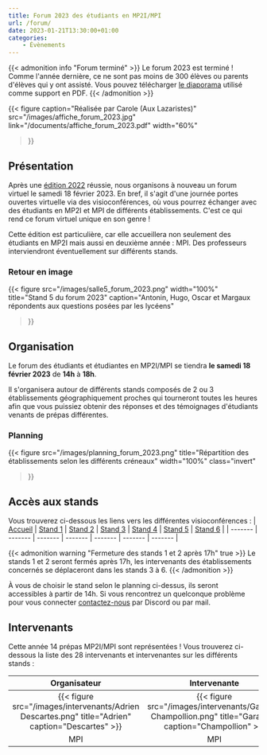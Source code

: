 ```yaml
---
title: Forum 2023 des étudiants en MP2I/MPI
url: /forum/
date: 2023-01-21T13:30:00+01:00
categories:
    - Évènements
---
```


{{< admonition info "Forum terminé" >}}
Le forum 2023 est terminé ! Comme l'année dernière, ce ne sont pas moins de 300 élèves ou parents d'élèves qui y ont assisté.
Vous pouvez télécharger [le diaporama](/documents/diaporama_forum_2023.pdf) utilisé comme support en PDF.
{{< /admonition >}}

{{< figure
    caption="Réalisée par Carole (Aux Lazaristes)"
    src="/images/affiche_forum_2023.jpg"
    link="/documents/affiche_forum_2023.pdf"
    width="60%"
>}}

## Présentation

Après une [édition 2022](/posts/forum-2022/) réussie, nous organisons à nouveau un forum virtuel le samedi 18 février 2023.
En bref, il s'agit d'une journée portes ouvertes virtuelle via des visioconférences, où vous pourrez échanger avec des étudiants en MP2I et MPI de différents établissements. C'est ce qui rend ce forum virtuel unique en son genre !

Cette édition est particulière, car elle accueillera non seulement des étudiants en MP2I mais aussi en deuxième année : MPI.
Des professeurs interviendront éventuellement sur différents stands.

### Retour en image

{{< figure
    src="/images/salle5_forum_2023.png"
    width="100%"
    title="Stand 5 du forum 2023"
    caption="Antonin, Hugo, Oscar et Margaux répondents aux questions posées par les lycéens"
>}}

## Organisation

Le forum des étudiants et étudiantes en MP2I/MPI se tiendra **le samedi 18 février 2023** de **14h** à **18h**.

Il s'organisera autour de différents stands composés de 2 ou 3 établissements géographiquement proches qui tourneront toutes les heures afin que vous puissiez obtenir des réponses et des témoignages d'étudiants venants de prépas différentes.

### Planning

{{< figure
    src="/images/planning_forum_2023.png"
    title="Répartition des établissements selon les différents créneaux"
    width="100%"
    class="invert"
>}}

## Accès aux stands

Vous trouverez ci-dessous les liens vers les différentes visioconférences :
| [Accueil](https://visio-agents.education.fr/meeting/signin/173035/creator/96179/hash/4ea91a86df0b01f4604f24340e26386b80902a9f) | [Stand 1](https://visio-agents.education.fr/meeting/signin/173016/creator/96179/hash/5ffb83b8c8d250281f5eeb1b7db456491fca5361) | [Stand 2](https://visio-agents.education.fr/meeting/signin/173019/creator/96179/hash/e056a701f6b4b1b2b24f0b4ea292abe252702141) | [Stand 3](https://visio-agents.education.fr/meeting/signin/173021/creator/96179/hash/98ea85dd3cf04b6b0981fe051af0dd28aa1a63f4) | [Stand 4](https://visio-agents.education.fr/meeting/signin/173029/creator/96179/hash/d234d57a5971ee71e49fef1aaf1e44c9bab266da) | [Stand 5](https://visio-agents.education.fr/meeting/signin/173025/creator/96179/hash/d4eb6b3336325c361d40c15af8ff92c0cc208a51) | [Stand 6](https://visio-agents.education.fr/meeting/signin/173027/creator/96179/hash/a70a8d876d6de8c7dcecfb3e66e8362cc34850eb) |
| ------- | ------- | ------- | ------- | ------- | ------- | ------- |

{{< admonition warning "Fermeture des stands 1 et 2 après 17h" true >}}
Le stands 1 et 2 seront fermés après 17h, les intervenants des établissements concernés se déplaceront dans les stands 3 à 6.
{{< /admonition >}}

À vous de choisir le stand selon le planning ci-dessus, ils seront accessibles à partir de 14h. Si vous rencontrez un quelconque problème pour vous connecter [contactez-nous](https://prepas-mp2i.fr/contact/) par Discord ou par mail.

## Intervenants

Cette année 14 prépas MP2I/MPI sont représentées !
Vous trouverez ci-dessous la liste des 28 intervenants et intervenantes sur les différents stands :

| Organisateur | Intervenante | Intervenant | Intervenant | Intervenant | Intervenant | Intervenant | Intervenant | Intervenant | Intervenante | Intervenant | Intervenant | Intervenant | Intervenant | Intervenant | Intervenant | Intervenant | Intervenant | Intervenant | Intervenante | Intervenant | Intervenant | Intervenant | Intervenant | Intervenant | Intervenant | Intervenant | Intervenant | Intervenant |
|:---:|:---:|:----:|:----:|:---:|:---:|:---:|:----:|:---:|:---:|:----:|:---:|:----:|:----:|:----:|:----:|:---:|:----:|:----:|:----:|:----:|:---:|:----:|:----:|:----:|:----:|:----:|:----:|:----:|
| {{< figure src="/images/intervenants/Adrien Descartes.png" title="Adrien" caption="Descartes" >}} | {{< figure src="/images/intervenants/Garance Champollion.png" title="Garance" caption="Champollion" >}} | {{< figure src="/images/intervenants/Jeremy CIV.gif" title="Jeremy" caption="CIV" >}} | {{< figure src="/images/intervenants/Victor Lesage.png" title="Victor" caption="Lesage" >}} | {{< figure src="/images/intervenants/Timothée Saint Louis.png" title="Timothée" caption="Saint-Louis" >}} | {{< figure src="/images/intervenants/Alain Gay Lussac.png" title="Alain" caption="Gay-Lussac" >}} | {{< figure src="/images/intervenants/Younes Lycée du Parc.png" title="Younes" caption="Lycée du Parc" >}} | {{< figure src="/images/intervenants/Gaëtan Lesage.png" title="Gaëtan" caption="Lesage" >}} | {{< figure src="/images/intervenants/Pacôme Descartes.png" title="Pacôme" caption="Descartes" >}} | {{< figure src="/images/intervenants/Margaux Carnot.png" title="Margaux" caption="Carnot" >}} | {{< figure src="/images/intervenants/Hugo Carnot.png" title="Hugo" caption="Carnot" >}} | {{< figure src="/images/intervenants/Maxime Champollion.png" title="Maxime" caption="Champollion" >}} | {{< figure src="/images/intervenants/unknown.png" title="Hugo" caption="Clémenceau" >}} | {{< figure src="/images/intervenants/Sacha Descartes.png" title="Sacha" caption="Descartes" >}} | {{< figure src="/images/intervenants/Tristan Fermat.png" title="Tristan" caption="Fermat" >}} | {{< figure src="/images/intervenants/Antonin Fermat.png" title="Antonin" caption="Fermat" >}} | {{< figure src="/images/intervenants/Médéric Victor Hugo.png" title="Médéric" caption="Victor Hugo" >}} | {{< figure src="/images/intervenants/Tom Lesage.png" title="Tom" caption="Lesage" >}} | {{< figure src="/images/intervenants/Elouan Champollion.png" title="Elouan" caption="Champollion" >}} | {{< figure src="/images/intervenants/Emilie Gay-Lussac.png" title="Emilie" caption="Gay-Lussac" >}} | {{< figure src="/images/intervenants/Lucas Gay-Lussac.png" title="Lucas" caption="Gay-Lussac" >}} | {{< figure src="/images/intervenants/unknown.png" title="Iwan" caption="Clémenceau" >}} | {{< figure src="/images/intervenants/Pierre Clémenceau.png" title="Pierre" caption="Clémenceau" >}} | {{< figure src="/images/intervenants/Mattéo Champollion.png" title="Mattéo" caption="Champollion" >}} | {{< figure src="/images/intervenants/unknown.png" title="Enzo" caption="Camille Guérin" >}} | {{< figure src="/images/intervenants/unknown.png" title="Gurvan" caption="Camille Guérin" >}} | {{< figure src="/images/intervenants/unknown.png" title="Alexandre" caption="Roosevelt" >}} | {{< figure src="/images/intervenants/unknown.png" title="Sacha" caption="Roosevelt" >}} | {{< figure src="/images/intervenants/Axel Montaigne.png" title="Axel" caption="Montaigne" >}} |
| MPI | MPI | MP2I | MP2I | MPI | MPI | MPI | MP2I | MPI | MPI | MP2I | MPI | MP2I | MP2I | MP2I | MP2I | MPI | MP2I | MP2I | MP2I | MP2I | MPI | MP2I | MP2I | MP2I | MP2I | MP2I | MP2I | MPI |
